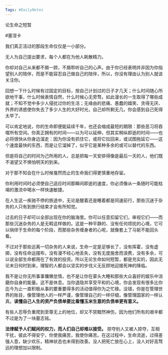 ```yaml
---
Tags: #DailyNotes 
---
```


论生命之短暂 

#塞涅卡 

我们真正活过的那段生命仅仅是一小部分。

无人为自己提出要求，每个人都在为他人耗散精力。

你却对自己从来都不屑一顾，不屑聆听自己的心声。由于你已经表明并非因为你指望别人的陪伴，而是不能容忍自己做自己的陪伴，所以，你没有理由认为别人就该关注你。


回想一下什么时候有过固定的目标，按自己计划过的日子才几天；什么时间随心所欲地干事，什么时候表情自然，什么时候心无旁骛，如此漫长的一生取得了哪些成就；不知不觉中多少人侵扰过你的生活；无缘由的悲痛、愚蠢的嬉笑、贪得无厌、外界的诱惑使你失去了多少人生的大好时光，自己却所剩无几，你会感到自己死得太早了。


可以肯定地说，你的生命即便能延续千年，也还会缩成最短的期限：那些恶习将吞噬所有空间。你真正拥有的时间——以为可以延伸，但其实稍纵即逝的时间——也必将很快从你身边溜走：因为你没有抓住它，或将它拉回来，或试图拖延它——这个速度最快的东西，而是让它溜掉了，似乎它是某种多余的或可以替代的东西。


但是将自己的时间为己所用的人，总是把每一天安排得像是最后一天的人，他们既不渴望又不惧怕明天的到来。

对于那不知会在什么时候戛然而止的生命我们得更慎重地存留。


你利用时间时必须使自己适应时间那瞬间即逝的速度，你必须像从一条随时可能枯竭的激流中喝水一样快速敏捷。


在人生这一疾驰不停的旅途中，无论是醒着还是睡着都是同速前行，那些沉迷于杂务的人只有到旅行结束才会有所知觉。


过去的日子却可以全部出现在你的脑海里。你可以任意扣留它们，审视它们——而那些沉迷杂务的人是无暇这样做的。这是一种平静的、没有任何烦扰的心境，它可以徜徉于生命的每个阶段，而那些杂务缠身者的心呢，就像套上了马轭不能回头看。


不过对于那些远离一切杂务的人来说，生命一定是足够长了，没有挥霍，没有虚掷，没有任命运摆布，没有漫不经心地丢失，没有无度施舍而浪费，没有多余，可以说全部生命都用在了有效的投资。所以无论生命如何短暂，都是充实的，因此无论末日何时到来，理智的人都会以坚实的步伐义无反顾地迎接死神的降临。


我不是让你无所事事慵懒怠惰，也不是让你在蒙头大睡和那些大众喜好的娱乐中消磨你自身的能量。这不是休息。当你退隐并享受平和的心境，你会发现有很多比你迄今为止一直积极从事的要重要得多的活动值得你为之忙碌。没错，你是在管理世界的账目，像管理他人的一样严谨，像管理自己的一样仔细，像管理国家的一样认真。**读懂自己人生的资产负债单要比看懂玉米生意的负债单更有意义。**

有些人忍辱负重爬到至尊无上的地位，却又不禁黯然神伤，因为他们所有的艰辛都不过是为了一块墓志铭。


**法律赋予人们赋闲的权力，而人们自己却难以接受。** 掠夺别人又被人掠夺，互相干扰，彼此不得安宁，你使我痛苦，我使你痛苦。在这过程中，生命流逝，过得差强人意，缺少欢乐，精神状态也未得到改善。没人把死亡放在心上，没人对好高骛远的理想加以限制。

